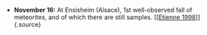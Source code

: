 ﻿-   **November 16:** At Ensisheim (Alsace), 1st well-observed fall of meteorites, and of which there are still samples. [\[[Etienne 1998](http://www.sat-net.com/spnews/meteorites_gen.html)\]]{.source}
